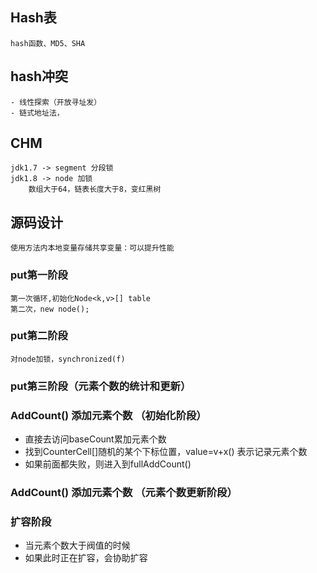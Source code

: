 ## Hash表
    hash函数、MD5、SHA
## hash冲突
    - 线性探索（开放寻址发）
    - 链式地址法，
## CHM
    jdk1.7 -> segment 分段锁
    jdk1.8 -> node 加锁
        数组大于64，链表长度大于8，变红黑树
## 源码设计
    使用方法内本地变量存储共享变量：可以提升性能
### put第一阶段
    第一次循环,初始化Node<k,v>[] table
    第二次，new node();
### put第二阶段
    对node加锁，synchronized(f)
### put第三阶段（元素个数的统计和更新）

### AddCount() 添加元素个数 （初始化阶段）
- 直接去访问baseCount累加元素个数
- 找到CounterCell[]随机的某个下标位置，value=v+x() 表示记录元素个数
- 如果前面都失败，则进入到fullAddCount()
### AddCount() 添加元素个数 （元素个数更新阶段）

### 扩容阶段
 - 当元素个数大于阀值的时候
 - 如果此时正在扩容，会协助扩容
